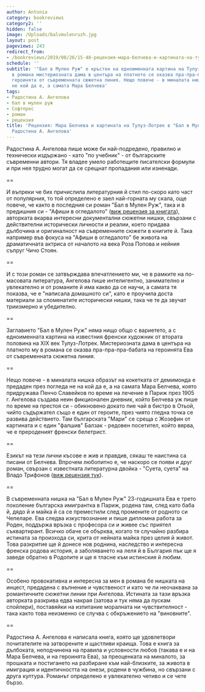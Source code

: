 ```yaml
---
author: Antonia
category: bookreviews
category2: ''
hidden: false
image: /Uploads/balvmulenruzh.jpg
layout: post
pageviews: 243
redirect_from:
- /bookreviews/2019/08/26/15-48-рецензия-мара-белчева-и-картината-на-тулуз-лотрек-в-бал-в-мулен-руж-на-радостина-а-ангелова
schedule: ''
subtitle: '"Бал в Мулен Руж" е кръстен на едноименната картина на Тулуз-Лотрек, като
  в романа мистериозната дама в центъра на платното се оказва пра-пра-пра-баба на
  героинята от съвременната сюжетна линия. Нещо повече - в миналата нишка срещаме
  не кой да е, а самата Мара Белчева'
tags:
- Радостина А. Ангелова
- бал в мулен руж
- Софтпрес
- роман
- рецензия
title: 'Рецензия: Мара Белчева и картината на Тулуз-Лотрек в "Бал в Мулен Руж" на
  Радостина А. Ангелова'
---
```


Радостина А. Ангелова пише може би най-подредено, правилно и технически издържано - като "по учебник" - от българските съвременни автори. Тя владее умело работещите писателски формули и при нея трудно могат да се срещнат пропадания или изненади. 

\==

И въпреки че бих причислила литературния й стил по-скоро като част от популярния, то той определено е заел най-горната му скала, още повече, че както в последния си роман "Бал в Мулен Руж", така и в предишния си - "Афиши в огледалото" ([виж рецензия за книгата](https://literaturnirazgovori.com/bookreviews/2019/01/21/17-42-%D1%80%D0%B0%D0%B4%D0%BE%D1%81%D1%82%D0%B8%D0%BD%D0%B0-%D0%B0-%D0%B0%D0%BD%D0%B3%D0%B5%D0%BB%D0%BE%D0%B2%D0%B0-%D0%B0%D1%84%D0%B8%D1%88%D0%B8-%D0%B2-%D0%BE%D0%B3%D0%BB%D0%B5%D0%B4%D0%B0%D0%BB%D0%BE%D1%82%D0%BE.html)), авторката вкарва интересни документални сюжетни нишки, свързани с действителни исторически личности и реалии, което придава дълбочина и оригиналност на съвременните сюжети в книгите й. Така например във фокуса на "Афиши в огледалото" бе живота на драматичната актриса от началото на века Роза Попова и нейния съпруг Чичо Стоян. 

\==

И с този роман се затвърждава впечатлението ми, че в рамките на по-масовата литература, Ангелова пише интелигентно, занимателно и увлекателно и от романите й има какво да се научи, а самата тя показва, че е "написала домашното си", като е проучила доста материали за споменатите исторически нишки, така че те да звучат триизмерно и убедително.  

\==

Заглавието "Бал в Мулен Руж" няма нищо общо с вариетето, а с едноименната картина на известния френски художник от втората половина на XIX век Тулуз-Лотрек. Мистериозната дама в центъра на платното му в романа се оказва пра-пра-пра-бабата на героинята Ева от съвременната сюжетна линия. 

\==

Нещо повече - в миналата нишка образът на кокетката от демимонда е предаден през погледа не на кой да е, а на самата Мара Белчева, която придружава Пенчо Славейков по време на лечение в Париж през 1905 г. Ангелова създава неин фикционален дневник, който Белчева уж пише по време на престоя си - обикновено докато пие чай в бистро в Отьой, чийто съдържател също е един от героите, през чиято гледна точка се развива действието. Там българската "Мари" се среща с Жозефин от картината и с един "фалшив" Балзак - редовен посетител, който вярва, че е прероденият френски белетрист. 

\==

Езикът на тези лични късове е жив и правдив, сякаш те наистина са писани от Белчева. Впрочем любопитно е, че наскоро се появи и друг роман, свързан с известната литературна двойка - "Суета, суета" на Владо Трифонов ([виж рецензия тук](https://literaturnirazgovori.com/bookreviews/2019/04/19/12-50-%D1%80%D0%B5%D1%86%D0%B5%D0%BD%D0%B7%D0%B8%D1%8F-%D1%81%D1%83%D0%B5%D1%82%D0%B0-%D1%81%D1%83%D0%B5%D1%82%D0%B0-%D0%B2%D0%BB%D0%B0%D0%B4%D0%BE-%D1%82%D1%80%D0%B8%D1%84%D0%BE%D0%BD%D0%BE%D0%B2.html)).

\== 

В съвременната нишка на "Бал в Мулен Руж" 23-годишната Ева е трето поколение българска имигрантка в Париж, родена там, след като баба й, дядо й и майка й са се преместили след промените от родното си Чепеларе. Ева следва изкуствознание и пише дипломна работа за Роден, поддържа връзка с професора си и живее със приятел съквартирант. Всичко обаче се обърква, когато тя случайно разбира истината за произхода си, крита от нейната майка през целия й живот. Това разкритие ще й донесе нов роднина, наследство и интересна френска родова история, а заболяването на леля й в България пък ще я заведе обратно в Родопите и ще я тласне към истинския й любим. 

\==

Особено провокативна и интересна за мен в романа бе нишката на инцест, предадена с вълнение и чувственост и като че ли неочаквана за романтичните сюжетни линии при Ангелова. Истината за тази връзка авторката разкрива едва накрая (затова и тук няма да пускам спойлери), поставяйки на изпитание моралната ни чувствителност - така както това неизменно се случва с обкръжението на "виновните".

\==

Радостина А. Ангелова е написала книга, която ще удовлетвори почитателите на затворените и щастливи краища. Това е книга за дълбоката, неподчинена на правила и условности любов (такава е и на Мара Белчева, и на героинята Ева), за преоценката на миналото, за прошката и постигането на разбиране към най-близките, за живота в имиграция и идентичността на онези, родени в чужбина, но свързани с друга култура. Романът определено е увлекателно четиво и се чете бързо.
